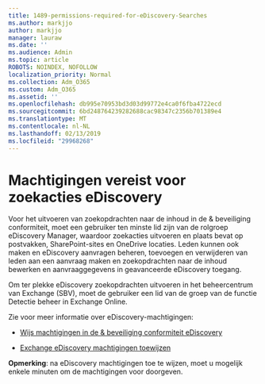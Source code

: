 ```yaml
---
title: 1489-permissions-required-for-eDiscovery-Searches
ms.author: markjjo
author: markjjo
manager: lauraw
ms.date: ''
ms.audience: Admin
ms.topic: article
ROBOTS: NOINDEX, NOFOLLOW
localization_priority: Normal
ms.collection: Adm_O365
ms.custom: Adm_O365
ms.assetid: ''
ms.openlocfilehash: db995e70953bd3d03d99772e4ca0f6fba4722ecd
ms.sourcegitcommit: 6bd248764239282688cac98347c2356b701389e4
ms.translationtype: MT
ms.contentlocale: nl-NL
ms.lasthandoff: 02/13/2019
ms.locfileid: "29968268"
---
```

# <a name="permissions-required-for-ediscovery-searches"></a>Machtigingen vereist voor zoekacties eDiscovery

Voor het uitvoeren van zoekopdrachten naar de inhoud in de & beveiliging conformiteit, moet een gebruiker ten minste lid zijn van de rolgroep eDiscovery Manager, waardoor zoekacties uitvoeren en plaats bevat op postvakken, SharePoint-sites en OneDrive locaties. Leden kunnen ook maken en eDiscovery aanvragen beheren, toevoegen en verwijderen van leden aan een aanvraag maken en zoekopdrachten naar de inhoud bewerken en aanvraaggegevens in geavanceerde eDiscovery toegang.

Om ter plekke eDiscovery zoekopdrachten uitvoeren in het beheercentrum van Exchange (SBV), moet de gebruiker een lid van de groep van de functie Detectie beheer in Exchange Online.

Zie voor meer informatie over eDiscovery-machtigingen: 

- [Wijs machtigingen in de & beveiliging conformiteit eDiscovery](https://docs.microsoft.com/office365/securitycompliance/assign-ediscovery-permissions)

- [Exchange eDiscovery machtigingen toewijzen](https://docs.microsoft.com/exchange/security-and-compliance/in-place-ediscovery/assign-ediscovery-permissions)

**Opmerking**: na eDiscovery machtigingen toe te wijzen, moet u mogelijk enkele minuten om de machtigingen voor doorgeven.
